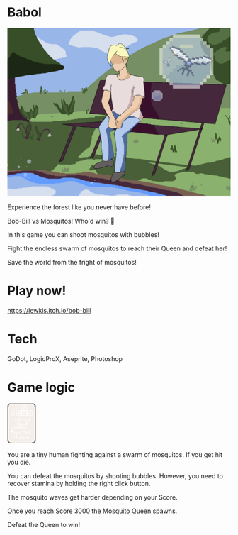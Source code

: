 # Babol

![](assets/textures/cutscene_1/park4.png)

Experience the forest like you never have before!

Bob-Bill vs Mosquitos! Who'd win? 🤔

In this game you can shoot mosquitos with bubbles!

Fight the endless swarm of mosquitos to reach their Queen and defeat her!

Save the world from the fright of mosquitos!

# Play now!

https://lewkis.itch.io/bob-bill

# Tech
GoDot, LogicProX, Aseprite, Photoshop

# Game logic
![](assets/textures/buttons.png)

You are a tiny human fighting against a swarm of mosquitos. If you get hit you die.

You can defeat the mosquitos by shooting bubbles. However, you need to recover stamina by holding the right click button.

The mosquito waves get harder depending on your Score.

Once you reach Score 3000 the Mosquito Queen spawns.

Defeat the Queen to win!